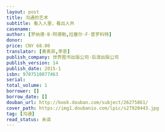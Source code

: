 ```yaml
---
layout: post
title: 沟通的艺术
subtitle: 看入人里，看出人外
casename: 
author: [罗纳德·B·阿德勒,拉塞尔·F·普罗科特]
donor: 
price: CNY 68.00
translator: [黄素菲,李恩]
publish_company: 世界图书出版公司·后浪出版公司
publish_version: 14
publish_date: 2015-1
isbn: 9787510077463
serial: 
total_volume: 1
borrower: []
borrow_date: []
douban_url: http://book.douban.com/subject/26275861/
cover_path: https://img1.doubanio.com/lpic/s27920443.jpg
tag: [沟通]
read_status: 未读
---
```

